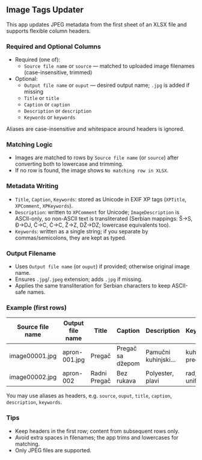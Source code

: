 ## Image Tags Updater

This app updates JPEG metadata from the first sheet of an XLSX file and supports flexible column headers.

### Required and Optional Columns

- Required (one of):
  - `Source file name` or `source` — matched to uploaded image filenames (case-insensitive, trimmed)
- Optional:
  - `Output file name` or `ouput` — desired output name; `.jpg` is added if missing
  - `Title` or `title`
  - `Caption` or `caption`
  - `Description` or `description`
  - `Keywords` or `keywords`

Aliases are case-insensitive and whitespace around headers is ignored.

### Matching Logic

- Images are matched to rows by `Source file name` (or `source`) after converting both to lowercase and trimming.
- If no row is found, the image shows `No matching row in XLSX`.

### Metadata Writing

- `Title`, `Caption`, `Keywords`: stored as Unicode in EXIF XP tags (`XPTitle`, `XPComment`, `XPKeywords`).
- `Description`: written to `XPComment` for Unicode; `ImageDescription` is ASCII-only, so non-ASCII text is transliterated (Serbian mappings: Š→S, Đ→DJ, Č→C, Ć→C, Ž→Z, DŽ→DZ; lowercase equivalents too).
- `Keywords`: written as a single string; if you separate by commas/semicolons, they are kept as typed.

### Output Filename

- Uses `Output file name` (or `ouput`) if provided; otherwise original image name.
- Ensures `.jpg`/`.jpeg` extension; adds `.jpg` if missing.
- Applies the same transliteration for Serbian characters to keep ASCII-safe names.

### Example (first rows)

| Source file name | Output file name | Title        | Caption          | Description        | Keywords        |
| ---------------- | ---------------- | ------------ | ---------------- | ------------------ | --------------- |
| image00001.jpg   | apron-001.jpg    | Pregač       | Pregač sa džepom | Pamučni kuhinjski… | kuhinja; pregač |
| image00002.jpg   | apron-002        | Radni Pregač | Bez rukava       | Polyester, plavi   | rad; uniforma   |

You may use aliases as headers, e.g. `source`, `ouput`, `title`, `caption`, `description`, `keywords`.

### Tips

- Keep headers in the first row; content from subsequent rows only.
- Avoid extra spaces in filenames; the app trims and lowercases for matching.
- Only JPEG files are supported.
